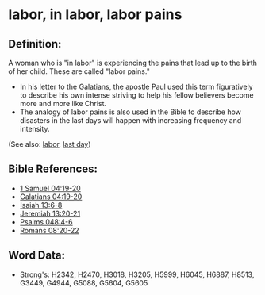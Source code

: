 # labor, in labor, labor pains #

## Definition: ##

A woman who is "in labor" is experiencing the pains that lead up to the birth of her child. These are called "labor pains."

* In his letter to the Galatians, the apostle Paul used this term figuratively to describe his own intense striving to help his fellow believers become more and more like Christ.
* The analogy of labor pains is also used in the Bible to describe how disasters in the last days will happen with increasing frequency and intensity.

(See also: [labor](../other/labor.md), [last day](../kt/lastday.md))

## Bible References: ##

* [1 Samuel 04:19-20](rc://en/tn/help/1sa/04/19)
* [Galatians 04:19-20](rc://en/tn/help/gal/04/19)
* [Isaiah 13:6-8](rc://en/tn/help/isa/13/06)
* [Jeremiah 13:20-21](rc://en/tn/help/jer/13/20)
* [Psalms 048:4-6](rc://en/tn/help/psa/048/004)
* [Romans 08:20-22](rc://en/tn/help/rom/08/20)

## Word Data: ##

* Strong's: H2342, H2470, H3018, H3205, H5999, H6045, H6887, H8513, G3449, G4944, G5088, G5604, G5605
